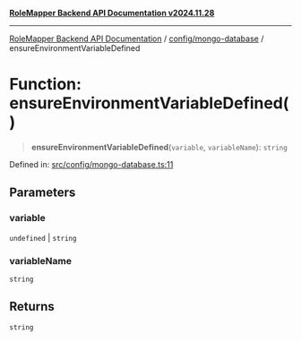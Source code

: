 [**RoleMapper Backend API Documentation v2024.11.28**](../../../README.md)

***

[RoleMapper Backend API Documentation](../../../modules.md) / [config/mongo-database](../README.md) / ensureEnvironmentVariableDefined

# Function: ensureEnvironmentVariableDefined()

> **ensureEnvironmentVariableDefined**(`variable`, `variableName`): `string`

Defined in: [src/config/mongo-database.ts:11](https://github.com/FlowCraft-AG/RoleMapper/blob/dfa0426eb5b55e53274c22382030e399befc29aa/backend/src/config/mongo-database.ts#L11)

## Parameters

### variable

`undefined` | `string`

### variableName

`string`

## Returns

`string`
